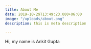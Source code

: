 ```yaml
---
title: About Me
date: 2019-10-29T13:49:23.000+06:00
image: "/uploads/about.png"
description: this is meta description

---
```

Hi, my name is Ankit Gupta